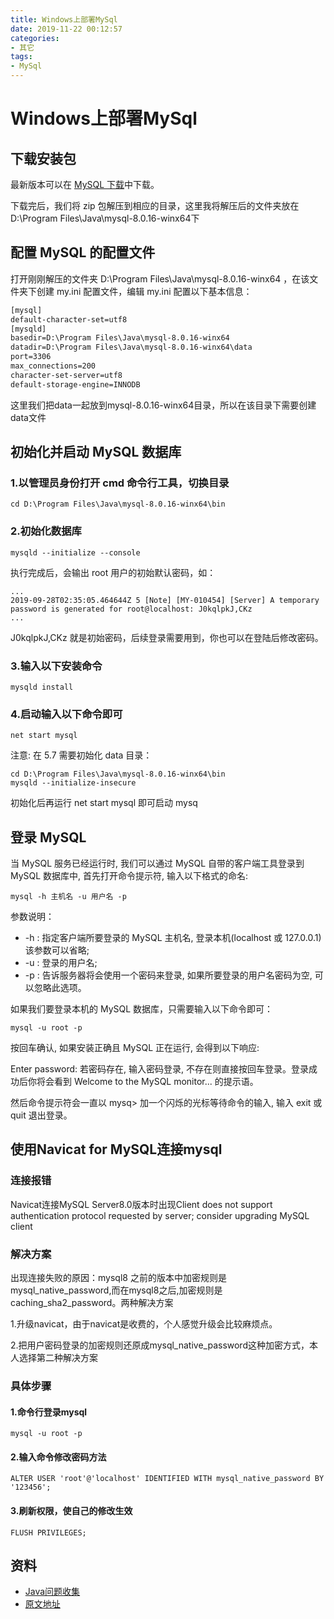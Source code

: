 ```yaml
---
title: Windows上部署MySql
date: 2019-11-22 00:12:57
categories: 
- 其它
tags:
- MySql
---
```

# Windows上部署MySql

## 下载安装包

最新版本可以在 [MySQL 下载](https://dev.mysql.com/downloads/mysql/)中下载。

下载完后，我们将 zip 包解压到相应的目录，这里我将解压后的文件夹放在 D:\Program Files\Java\mysql-8.0.16-winx64下

## 配置 MySQL 的配置文件
   
打开刚刚解压的文件夹 D:\Program Files\Java\mysql-8.0.16-winx64 ，在该文件夹下创建 my.ini 配置文件，编辑 my.ini 配置以下基本信息：

```cfml
[mysql] 
default-character-set=utf8 
[mysqld] 
basedir=D:\Program Files\Java\mysql-8.0.16-winx64
datadir=D:\Program Files\Java\mysql-8.0.16-winx64\data 
port=3306 
max_connections=200 
character-set-server=utf8 
default-storage-engine=INNODB
```

这里我们把data一起放到mysql-8.0.16-winx64目录，所以在该目录下需要创建data文件

## 初始化并启动 MySQL 数据库
   
### 1.以管理员身份打开 cmd 命令行工具，切换目录

    cd D:\Program Files\Java\mysql-8.0.16-winx64\bin
    
### 2.初始化数据库
    
    mysqld --initialize --console
    
执行完成后，会输出 root 用户的初始默认密码，如：
    
    ...
    2019-09-28T02:35:05.464644Z 5 [Note] [MY-010454] [Server] A temporary password is generated for root@localhost: J0kqlpkJ,CKz
    ...

J0kqlpkJ,CKz 就是初始密码，后续登录需要用到，你也可以在登陆后修改密码。

### 3.输入以下安装命令

    mysqld install

### 4.启动输入以下命令即可

    net start mysql
    
注意: 在 5.7 需要初始化 data 目录：

    cd D:\Program Files\Java\mysql-8.0.16-winx64\bin
    mysqld --initialize-insecure 
    
初始化后再运行 net start mysql 即可启动 mysq

## 登录 MySQL

当 MySQL 服务已经运行时, 我们可以通过 MySQL 自带的客户端工具登录到 MySQL 数据库中, 首先打开命令提示符, 输入以下格式的命名:

    mysql -h 主机名 -u 用户名 -p

参数说明：

- -h : 指定客户端所要登录的 MySQL 主机名, 登录本机(localhost 或 127.0.0.1)该参数可以省略;
- -u : 登录的用户名;
- -p : 告诉服务器将会使用一个密码来登录, 如果所要登录的用户名密码为空, 可以忽略此选项。

如果我们要登录本机的 MySQL 数据库，只需要输入以下命令即可：

    mysql -u root -p
    
按回车确认, 如果安装正确且 MySQL 正在运行, 会得到以下响应:

Enter password:
若密码存在, 输入密码登录, 不存在则直接按回车登录。登录成功后你将会看到 Welcome to the MySQL monitor... 的提示语。

然后命令提示符会一直以 mysq> 加一个闪烁的光标等待命令的输入, 输入 exit 或 quit 退出登录。

## 使用Navicat for MySQL连接mysql

### 连接报错

Navicat连接MySQL Server8.0版本时出现Client does not support authentication protocol requested by server; consider upgrading MySQL client

### 解决方案

出现连接失败的原因：mysql8 之前的版本中加密规则是mysql_native_password,而在mysql8之后,加密规则是caching_sha2_password。两种解决方案

1.升级navicat，由于navicat是收费的，个人感觉升级会比较麻烦点。

2.把用户密码登录的加密规则还原成mysql_native_password这种加密方式，本人选择第二种解决方案

### 具体步骤

#### 1.命令行登录mysql

    mysql -u root -p

#### 2.输入命令修改密码方法

    ALTER USER 'root'@'localhost' IDENTIFIED WITH mysql_native_password BY '123456';
 
#### 3.刷新权限，使自己的修改生效

    FLUSH PRIVILEGES;

## 资料

- [Java问题收集](https://github.com/smltq/blog/blob/master/source/_posts/issueGather/index.md)
- [原文地址](https://github.com/smltq/blog/blob/master/source/_posts/issueGather/Windows%E4%B8%8A%E9%83%A8%E7%BD%B2MySql.md)

